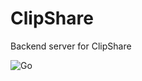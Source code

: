 # ClipShare
Backend server for ClipShare

![Go](https://github.com/iohype/clipshareserver/workflows/Go/badge.svg)